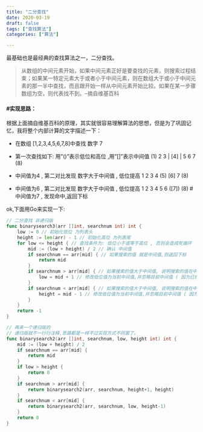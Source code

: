 ```yaml
---
title: "二分查找"
date: 2020-03-19
draft: false
tags: ["查找算法"]
categories: ["算法"]

---
```


最基础也是最经典的查找算法之一，二分查找。

> 从数组的中间元素开始，如果中间元素正好是要查找的元素，则搜索过程结束；如果某一特定元素大于或者小于中间元素，则在数组大于或小于中间元素的那一半中查找，而且跟开始一样从中间元素开始比较。如果在某一步骤数组为空，则代表找不到。–摘自维基百科

#### #实现思路：
根据上面摘自维基百科的原理，其实就很容易理解算法的思想，但是为了巩固记忆，我将整个内部计算的文字描述一下：

* 在数组 [1,2,3,4,5,6,7,8]中查找 数字 7

* 第一次查找如下: 用”()”表示低位和高位 ,用”[]”表示中间值
(1) 2 3 | [4] | 5 6 7 (8)

* 中间值为4 , 第二对比发现 数字大于中间值 , 低位提高
1 2 3 4 (5) [6] 7 (8)

*  中间值为6 , 第二对比发现 数字大于中间值 , 低位提高
1 2 3 4 5 6 ([7]) (8)
#中间值为7 , 发现命中,返回下标

ok,下面用Go来实现一下:

```go
// 二分查找 非递归版
func binarysearch3(arr []int, searchnum int) int {
    low := 0 // 初始化低位 为列表头
    height := len(arr) - 1 // 初始化高位 为列表尾
    for low <= height { // 查找条件为: 低位小于或等于高位 , 否则会造成死循环
        mid := (low + height) / 2 // 确认 中间值
        if searchnum == arr[mid] { // 如果搜索的值 就是中间值,则返回下标
            return mid
        }
        if searchnum > arr[mid] { // 如果搜索的值大于中间值, 说明搜索的值在中间值的右边
            low = mid + 1 // 修改低位值为当前中间值,并忽略目前中间值 ( 因为已经匹配过了 )
        }
        if searchnum < arr[mid] { // 如果搜索的值大于中间值, 说明搜索的值在中间值的右边
            height = mid - 1 // 修改低位值为当前中间值,并忽略目前中间值 ( 因为已经匹配过了 )
        }
    }
    return -1
}

// 再来一个递归版的
// 递归版就不一行行注释,思路都是一样不过实现方式不同罢了。
func binarysearch2(arr []int, searchnum, low, height int) int {
    mid := (low + height) / 2
    if searchnum == arr[mid] {
        return mid
    }
    if low > height {
        return 0
    }
    if searchnum > arr[mid] {
        return binarysearch2(arr, searchnum, height+1, height)
    }
    if searchnum < arr[mid] {
        return binarysearch2(arr, searchnum, low, height-1)
    }
    return 0
}
```
